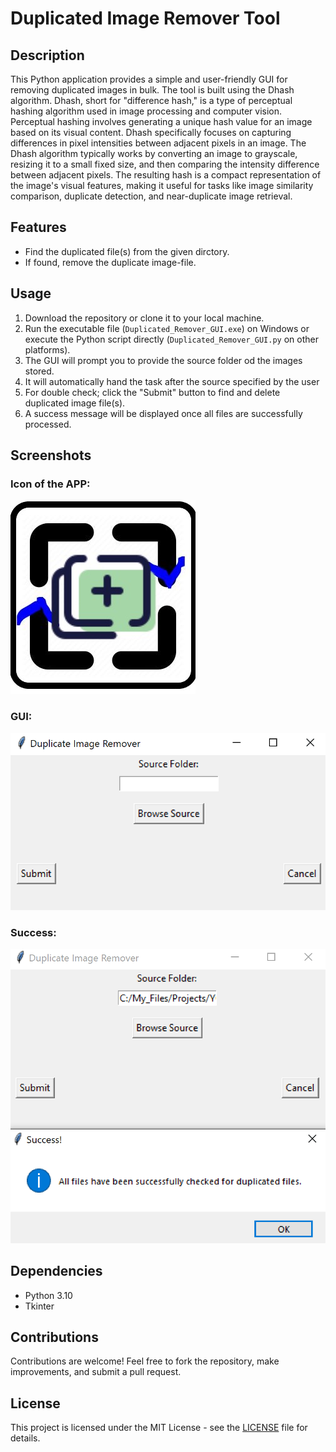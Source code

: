 # Duplicated Image Remover Tool
## Description
This Python application provides a simple and user-friendly GUI for removing duplicated images in bulk. The tool is built using the Dhash algorithm.
Dhash, short for "difference hash," is a type of perceptual hashing algorithm used in image processing and computer vision. Perceptual hashing involves generating a unique hash value for an image based on its visual content. Dhash specifically focuses on capturing differences in pixel intensities between adjacent pixels in an image. The Dhash algorithm typically works by converting an image to grayscale, resizing it to a small fixed size, and then comparing the intensity difference between adjacent pixels. The resulting hash is a compact representation of the image's visual features, making it useful for tasks like image similarity comparison, duplicate detection, and near-duplicate image retrieval.

## Features
- Find the duplicated file(s) from the given dirctory.
- If found, remove the duplicate image-file.

## Usage
1. Download the repository or clone it to your local machine.
2. Run the executable file (`Duplicated_Remover_GUI.exe`) on Windows or execute the Python script directly (`Duplicated_Remover_GUI.py` on other platforms).
3. The GUI will prompt you to provide the source folder od the images stored.
4. It will automatically hand the task after the source specified by the user
5. For double check; click the "Submit" button to find and delete duplicated image file(s).
6. A success message will be displayed once all files are successfully processed.

## Screenshots
### Icon of the APP:
![Application Screenshot](https://github.com/Zeaman/Python_Windows-app_Image_Duplicated_Remover/blob/main/iconTwo.jpg)
### GUI:
![Application Screenshot](https://github.com/Zeaman/Python_Windows-app_Image_Duplicated_Remover/blob/main/screenshoot1.PNG)
### Success:
![Application Screenshot](https://github.com/Zeaman/Python_Windows-app_Image_Duplicated_Remover/blob/main/screenshoot2.PNG)


## Dependencies
- Python 3.10
- Tkinter

## Contributions
Contributions are welcome! Feel free to fork the repository, make improvements, and submit a pull request.

## License
This project is licensed under the MIT License - see the [LICENSE](LICENSE) file for details.
